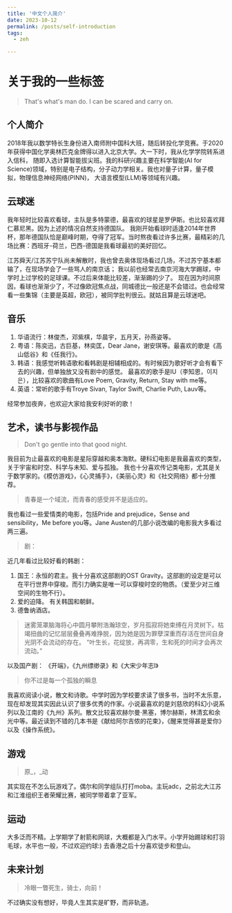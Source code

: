 ```yaml
---
title: '中文个人简介'
date: 2023-10-12
permalink: /posts/self-introduction
tags:
  - zeh

---
```


# 关于我的一些标签
> That's what's man do. I can be scared and carry on.

## 个人简介
2018年我以数学特长生身份进入南师附中国科大班，随后转投化学竞赛。于2020年获得中国化学奥林匹克金牌得以进入北京大学。大一下时，我从化学学院转系进入信科，
随即入选计算智能拔尖班。我的科研兴趣主要在科学智能(AI for Science)领域，特别是电子结构，分子动力学相关。我也对量子计算，量子模拟，物理信息神经网络(PINN)，
大语言模型(LLM)等领域有兴趣。

## 云球迷
我年轻时比较喜欢看球，主队是多特蒙德，最喜欢的球星是罗伊斯。也比较喜欢拜仁慕尼黑。因为上述的情况自然支持德国队。
我刚开始看球时适逢2014年世界杯，那年德国队恰是巅峰时期，夺得了冠军。当时熬夜看过许多比赛，最精彩的几场比赛：西班牙-荷兰，巴西-德国是我看球最初的美好回忆。

江苏舜天/江苏苏宁队尚未解散时，我也曾去奥体现场看过几场，不过苏宁基本都输了，在现场学会了一些骂人的南京话；
我以前也经常去南京河海大学踢球，中学时上过学校的足球课。不过后来体能比较差，渐渐踢的少了。
现在因为时间原因，看球也渐渐少了，不过像欧冠焦点战，同城德比一般还是不会错过。也会经常看一些集锦（主要是英超，欧冠），被同学批判很云。就姑且算是云球迷吧。


## 音乐
1. 华语流行：林俊杰，邓紫棋，华晨宇，五月天，孙燕姿等。
2. 粤语：陈奕迅，古巨基，林奕匡，Dear Jane，谢安琪等。最喜欢的歌是《高山低谷》和《任我行》。
3. 韩语：我感觉听韩语歌和看韩剧是相辅相成的。有时候因为歌好听才会有看下去的兴趣，但单独放又没有剧中的感觉。
最喜欢的歌手是IU（李知恩，이지은），比较喜欢的歌曲有Love Poem, Gravity, Return, Stay with me等。
4. 英语：常听的歌手有Troye Sivan, Taylor Swift, Charlie Puth, Lauv等。

经常参加夜奔，也欢迎大家给我安利好听的歌！

## 艺术，读书与影视作品

> Don't go gentle into that good night.

我目前为止最喜欢的电影是星际穿越和奥本海默。硬科幻电影是我最喜欢的类型，关于宇宙和时空、科学与未知、爱与孤独。
我也十分喜欢传记类电影，尤其是关于数学家的。《模仿游戏》，《心灵捕手》，《美丽心灵》和《社交网络》都十分推荐。

> 青春是一个域流，而青春的感受并不是适应的。

我也看过一些爱情类的电影，包括Pride and prejudice，Sense and sensibility，Me before you等。Jane Austen的几部小说改编的电影我大多看过两三遍。

> 剧：

近几年看过比较好看的韩剧：

1. 国王：永恒的君主。我十分喜欢这部剧的OST Gravity。这部剧的设定是可以在平行世界中穿梭。而引力确实是唯一可以穿梭时空的物质。（爱至少对三维空间的生物不行）。
2. 爱的迫降。 有关韩国和朝鲜。
3. 德鲁纳酒店。
> 迷雾笼罩脑海将心中圆月攀附浩瀚琼空，岁月孤寂将她束缚在月灵树下。枯竭扭曲的记忆层层叠叠再难挣脱，因为她是因为罪孽深重而存活在世间自身光阴不会流动的存在。
“叶生长，花绽放，再凋零，生和死的时间才会再次流动。”

以及国产剧：
《开端》，《九州缥缈录》和《大宋少年志I》
> 你不过是每一个孤独的瞬息

我喜欢阅读小说，散文和诗歌。中学时因为学校要求读了很多书，当时不太乐意，现在却发现其实因此认识了很多优秀的作家。小说最喜欢的是刘慈欣的科幻小说系列以及江南的《九州》系列。散文比较喜欢赫尔曼·黑塞，博尔赫斯，林清玄和余光中等。最近读到不错的几本书是《献给阿尔吉侬的花束》，《醒来觉得甚是爱你》以及《操作系统》。


## 游戏
> 原_，_动

其实现在不怎么玩游戏了。偶尔和同学组队打打moba。主玩adc，之前北大江苏和江淮组织王者荣耀比赛，被同学带着拿了亚军。

## 运动
大多泛而不精。上学期学了射箭和网球，大概都是入门水平。小学开始踢球和打羽毛球，水平也一般，不过欢迎约球:)
去香港之后十分喜欢徒步和登山。

## 未来计划
> 冷眼一瞥死生，骑士，向前！

不过确实没有想好，毕竟人生其实是旷野，而非轨道。